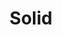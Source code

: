 ---
codehost: https://github.com/solid
gitter: https://gitter.im/solid/chat
logohandle: inrupt_solid
sort: solid
title: Solid
website: https://solid.inrupt.com/
---